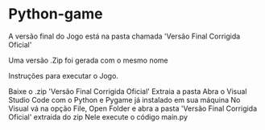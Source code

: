 # Python-game

A versão final do Jogo está na pasta chamada 'Versão Final Corrigida Oficial'

Uma versão .Zip foi gerada com o mesmo nome

Instruções para executar o Jogo. 

Baixe o .zip 'Versão Final Corrigida Oficial'
Extraia a pasta 
Abra o Visual Studio Code com o Python e Pygame já instalado em sua máquina 
No Visual vá na opção File, Open Folder e abra a pasta 'Versão Final Corrigida Oficial' extraida do zip
Nele execute o código main.py
